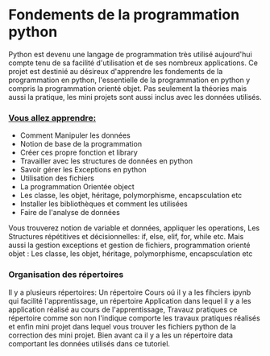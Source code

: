 # Fondements de la programmation python
Python est devenu une langage de programmation très utilisé aujourd'hui compte tenu de sa facilité d'utilisation et de ses nombreux applications. Ce projet est destinié au désireux d'apprendre les fondements de la programmation en python, l'essentielle de la programmation en python y compris la programmation orienté objet. Pas seulement la théories mais aussi la pratique, les mini projets sont aussi inclus avec les données utilisés.
<h3 style = "text-decoration-line:underline;"> Vous allez apprendre:</h3>
<p>
    <ul>
        <li>Comment Manipuler les données</li>
        <li> Notion de base de la programmation </li>
        <li>Créer ces propre fonction et library</li>
        <li>Travailler avec les structures de données en python</li>
        <li>Savoir gérer les Exceptions en python</li>
        <li>Utilisation des fichiers</li>
        <li>La programmation Orientée object </li>
        <li>Les classe, les objet, héritage, polymorphisme, encapsculation etc</li>
        <li>Installer les bibliothèques et comment les utilisées</li>
        <li>Faire de l'analyse de données</li>
    </ul>
</p>
<p> 
 Vous trouverez notion de variable et données, appliquer les operations, Les Structures répétitives et décisionnelles: if, else, elif, for, while etc. Mais aussi la gestion exceptions et gestion de fichiers, programmation orienté objet : Les classe, les objet, héritage, polymorphisme, encapsculation etc
</p>
<h3> Organisation des répertoires</h3>

Il y a plusieurs répertoires: Un répertoire Cours oú il y a les fihciers ipynb qui facilité l'apprentissage, un répertoire Application dans lequel il y a les application réalisé au cours de l'apprentissage, Travauz pratiques ce répertoire comme son non l'indique comporte les travaux pratiques réalisés et enfin mini projet dans lequel vous trouver les fichiers python de la correction des mini projet. Bien avant ca il y a les un répertoire data comportant les données utilisés dans ce tutoriel.
